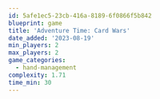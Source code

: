 ```yaml
---
id: 5afe1ec5-23cb-416a-8189-6f0866f5b842
blueprint: game
title: 'Adventure Time: Card Wars'
date_added: '2023-08-19'
min_players: 2
max_players: 2
game_categories:
  - hand-management
complexity: 1.71
time_min: 30
---
```

